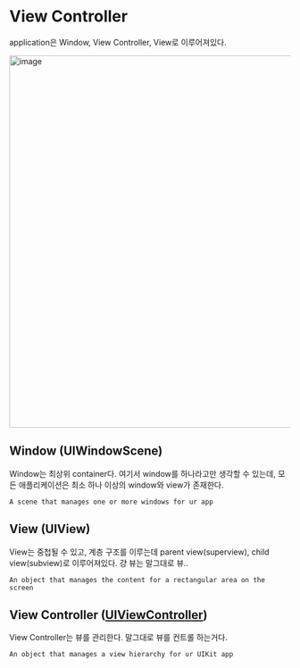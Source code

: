 # View Controller

application은 Window, View Controller, View로 이루어져있다.

<img width="667" alt="image" src="https://user-images.githubusercontent.com/53306921/219932080-07a26a73-6f20-4c46-bfce-f1e80b8452dd.png">


## Window (UIWindowScene)
Window는 최상위 container다. 여기서 window를 하나라고만 생각할 수 있는데, 모든 애플리케이션은 
최소 하나 이상의 window와 view가 존재한다.
```
A scene that manages one or more windows for ur app
```

## View (UIView)
View는 중첩될 수 있고, 계층 구조를 이루는데  parent view(superview), child view(subview)로 이루어져있다.
걍 뷰는 말그대로 뷰..
```
An object that manages the content for a rectangular area on the screen
```

## View Controller ([UIViewController](https://developer.apple.com/documentation/uikit/uiviewcontroller))
View Controller는 뷰를 관리한다.
말그대로 뷰를 컨트롤 하는거다.
```
An object that manages a view hierarchy for ur UIKit app
```
